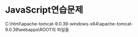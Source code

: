# JavaScript연습문제  
C:\html\apache-tomcat-9.0.39-windows-x64\apache-tomcat-9.0.39\webapps\ROOT의 파일들  
